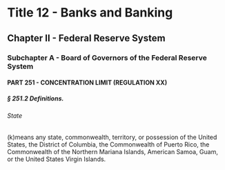 
# Title 12 - Banks and Banking
## Chapter II - Federal Reserve System
### Subchapter A - Board of Governors of the Federal Reserve System
#### PART 251 - CONCENTRATION LIMIT (REGULATION XX)
##### § 251.2 Definitions.
###### State

(k)means any state, commonwealth, territory, or possession of the United States, the District of Columbia, the Commonwealth of Puerto Rico, the Commonwealth of the Northern Mariana Islands, American Samoa, Guam, or the United States Virgin Islands.
